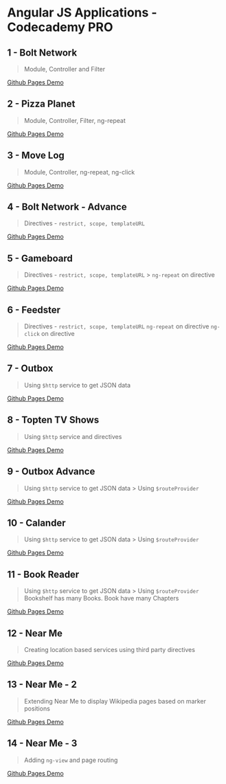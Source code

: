 # Angular JS Applications - Codecademy PRO

## 1 - Bolt Network
> Module, Controller and Filter 

[Github Pages Demo](https://amolswnz.github.io/angularJS/01-bolt-network/index.html)

## 2 - Pizza Planet
> Module, Controller, Filter, ng-repeat

[Github Pages Demo](https://amolswnz.github.io/angularJS/02-pizza-planet/index.html)

## 3 - Move Log
> Module, Controller, ng-repeat, ng-click

[Github Pages Demo](https://amolswnz.github.io/angularJS/03-move-log/index.html)

## 4 - Bolt Network - Advance
> Directives - ``restrict, scope, templateURL``

[Github Pages Demo](https://amolswnz.github.io/angularJS/04-bolt-network-adv/index.html)

## 5 - Gameboard
> Directives - ``restrict, scope, templateURL`` > ``ng-repeat`` on directive 

[Github Pages Demo](https://amolswnz.github.io/angularJS/05-gameboard/index.html)

## 6 - Feedster
> Directives - ``restrict, scope, templateURL``   ``ng-repeat`` on directive  ``ng-click`` on directive

[Github Pages Demo](https://amolswnz.github.io/angularJS/06-feedster/index.html)

## 7 - Outbox
> Using ``$http`` service to get JSON data

[Github Pages Demo](https://amolswnz.github.io/angularJS/07-outbox/index.html)

## 8 - Topten TV Shows
> Using ``$http`` service and directives

[Github Pages Demo](https://amolswnz.github.io/angularJS/08-top-ten/index.html)

## 9 - Outbox Advance
> Using ``$http`` service to get JSON data > Using ``$routeProvider``

[Github Pages Demo](https://amolswnz.github.io/angularJS/09-outbox-adv/index.html)


## 10 - Calander
> Using ``$http`` service to get JSON data > Using ``$routeProvider``

[Github Pages Demo](https://amolswnz.github.io/angularJS/10-calandar/index.html)


## 11 - Book Reader
> Using ``$http`` service to get JSON data > Using ``$routeProvider``
> Bookshelf has many Books. Book have many Chapters

[Github Pages Demo](https://amolswnz.github.io/angularJS/11-reader/index.html)

## 12 - Near Me
> Creating location based services using third party directives

[Github Pages Demo](https://amolswnz.github.io/angularJS/12-near-me/index.html)

## 13 - Near Me - 2
> Extending Near Me to display Wikipedia pages based on marker positions

[Github Pages Demo](https://amolswnz.github.io/angularJS/13-near-me-2/index.html)

## 14 - Near Me - 3
> Adding `ng-view` and page routing

[Github Pages Demo](https://amolswnz.github.io/angularJS/14-near-me-3/index.html)
